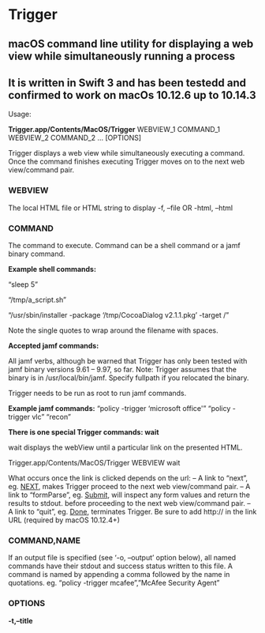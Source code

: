 # Trigger
## macOS command line utility for displaying a web view while simultaneously running a process
## It is written in Swift 3 and has been testedd and confirmed to work on macOs 10.12.6 up to 10.14.3


Usage:

**Trigger.app/Contents/MacOS/Trigger** WEBVIEW_1 COMMAND_1 WEBVIEW_2 COMMAND_2 … [OPTIONS]

Trigger displays a web view while simultaneously executing a command. Once the command finishes executing Trigger moves on to the next web view/command pair.

### WEBVIEW
The local HTML file or HTML string to display
-f, –file <path to file>
OR
-html, –html <HTML string>

### COMMAND
The command to execute. Command can be a shell command or a jamf binary command.

**Example shell commands:** 

“sleep 5”  

“/tmp/a_script.sh”

“/usr/sbin/installer -package ‘/tmp/CocoaDialog v2.1.1.pkg’ -target /”

Note the single quotes to wrap around the filename with spaces.

**Accepted jamf commands:** 

All jamf verbs, although be warned that Trigger has only been tested with jamf binary versions 9.61 – 9.97, so far.
Note: Trigger assumes that the binary is in /usr/local/bin/jamf. Specify fullpath if you relocated the binary.

Trigger needs to be run as root to run jamf commands.

**Example jamf commands:**
“policy -trigger ‘microsoft office'”
“policy -trigger vlc”
“recon”

**There is one special Trigger commands: wait** 

wait displays the webView until a particular link on the presented HTML.

Trigger.app/Contents/MacOS/Trigger WEBVIEW wait 

What occurs once the link is clicked depends on the url:
– A link to “next”, eg. <a href=”http://next”>NEXT</a>, makes Trigger proceed to the next web view/command pair.
– A link to “formParse”, eg. <a href=”http://formParse”>Submit</a>, will inspect any form values and return the results to stdout. before proceeding to the next web view/command pair.
– A link to “quit”, eg. <a href=”http://quit”>Done</a>, terminates Trigger.
Be sure to add http:// in the link URL (required by macOS 10.12.4+)

### COMMAND,NAME
If an output file is specified (see ‘-o, –output’ option below), all named commands have their stdout and success status written to this file.
A command is named by appending a comma followed by the name in quotations.
eg. “policy -trigger mcafee”,”McAfee Security Agent”

### OPTIONS
**-t,–title <title>**
Title of the Trigger window.
By default there is no title.

**-h, –height <window height>**
Height, in pixels, of content window.
Default height is 320px.

**-w, –width <window width>**
Width, in pixels, of content window.
Must be within the minimum and maximum width of the content window.
Default width is 360px.

**–noTitleBar, –notitlebar**
Hides the titlebar.

**–fullscreen**
Puts the Trigger webView in fullscreen mode, and disables process switching, the dock, the apple menu, the menubar, and although the expose funtion key still works the user will be unable to switch to another application. Shift-command-Q for logout will work.
There is no title bar when in fullscreen mode.

**–blurry**
Applies a blurry overlay to the screen, behind the webView. 
Cannot be used in conjunction with –fullscreen.

**-o, –output <output file fullpath>**
Creates an output html file. All named commands have their results written to it.
